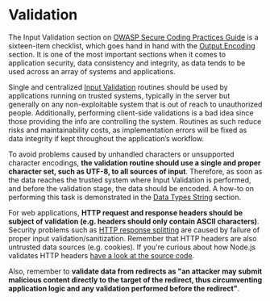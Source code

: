 Validation
==========

The Input Validation section on [OWASP Secure Coding Practices Guide][1] is a
sixteen-item checklist, which goes hand in hand with the [Output Encoding][5]
section. It is one of the most important sections when it comes to application
security, data consistency and integrity, as data tends to be used across an
array of systems and applications.

Single and centralized [Input Validation][6] routines should be used by
applications running on trusted systems, typically in the server but generally
on any non-exploitable system that is out of reach to unauthorized people.
Additionally, performing client-side validations is a bad idea since those
providing the info are controlling the system. Routines as such reduce risks and
maintainability costs, as implementation errors will be fixed as data integrity
if kept throughout the application’s workflow.

To avoid problems caused by unhandled characters or unsupported character
encodings, **the validation routine should use a single and proper character
set, such as UTF-8, to all sources of input**. Therefore, as soon as the data
reaches the trusted system where Input Validation is performed, and before the
validation stage, the data should be encoded. A how-to on performing this task
is demonstrated in the [Data Types String][2] section.

For web applications, **HTTP request and response headers should be subject of
validation (e.g. headers should only contain ASCII characters)**. Security
problems such as [HTTP response splitting][3]  are caused by failure of proper
input validation/sanitization. Remember that HTTP headers are also untrusted
data sources (e.g. cookies). If you're curious about how Node.js validates HTTP
headers [have a look at the source code][4].

Also, remember to **validate data from redirects as "an attacker may submit
malicious content directly to the target of the redirect, thus circumventing
application logic and any validation performed before the redirect"**.

[1]: https://www.owasp.org/images/0/08/OWASP_SCP_Quick_Reference_Guide_v2.pdf
[2]: ./data-types/string.md
[3]: https://www.owasp.org/index.php/HTTP_Response_Splitting
[4]: https://github.com/nodejs/node/blob/9e4ab6c2065229c5f79b6cc663d554f9de16f703/lib/_http_common.js#L331
[5]: ../output-encoding/README.md
[6]: README.md
